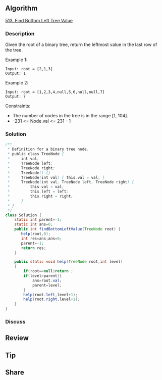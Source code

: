 ## Algorithm

[513. Find Bottom Left Tree Value](https://leetcode.com/problems/find-bottom-left-tree-value/)

### Description

Given the root of a binary tree, return the leftmost value in the last row of the tree.


Example 1:

```
Input: root = [2,1,3]
Output: 1
```

Example 2:

```
Input: root = [1,2,3,4,null,5,6,null,null,7]
Output: 7
```

Constraints:

- The number of nodes in the tree is in the range [1, 104].
- -231 <= Node.val <= 231 - 1

### Solution

```java
/**
 * Definition for a binary tree node.
 * public class TreeNode {
 *     int val;
 *     TreeNode left;
 *     TreeNode right;
 *     TreeNode() {}
 *     TreeNode(int val) { this.val = val; }
 *     TreeNode(int val, TreeNode left, TreeNode right) {
 *         this.val = val;
 *         this.left = left;
 *         this.right = right;
 *     }
 * }
 */
class Solution {
    static int parent=-1;
    static int ans=0;
    public int findBottomLeftValue(TreeNode root) {
       help(root,0);
       int res=ans;ans=0;
       parent=-1;
       return res;
    }

    public static void help(TreeNode root,int level)
    {
        if(root==null)return ;
        if(level>parent){
            ans=root.val;
            parent=level;
        }
        help(root.left,level+1);
        help(root.right,level+1);
    }
}
```

### Discuss

## Review


## Tip


## Share
